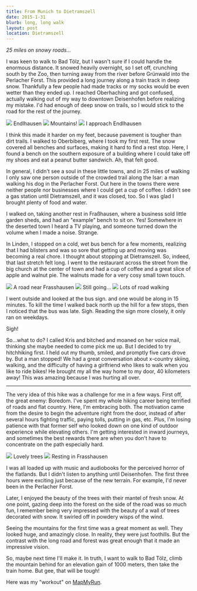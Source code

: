 ```yaml
---
title: From Munich to Dietramszell
date: 2015-1-31
blurb: long, long walk
layout: post
location: Dietramszell
---
```


_25 miles on snowy roads..._

I was keen to walk to Bad Tölz, but I wasn't sure if I could handle the enormous distance.
It snowed heavily overnight, so I set off, crunching south by the Zoo, then turning
away from the river before Grünwald into the Perlacher Forst. This provided a long
journey along a train track in deep snow. Thankfully a few people had made tracks
or my socks would be even wetter than they ended up. I reached Oberhaching and
got confused, actually walking out of my way to downtown Deisenhofen before
realizing my mistake. I'd had enough of deep snow on trails, so I would stick to
the road for the rest of the journey.

<a href='https://www.flickr.com/photos/55338612@N00/16386769036'>
<img src='https://farm8.static.flickr.com/7405/16386769036_295c51c8df_b.jpg'></a>
Endlhausen



<a href='https://www.flickr.com/photos/55338612@N00/16226829567'>
<img src='https://farm9.static.flickr.com/8673/16226829567_a268a21007_b.jpg'></a>
Mountains!



<a href='https://www.flickr.com/photos/55338612@N00/16225090088'>
<img src='https://farm9.static.flickr.com/8650/16225090088_355a54b78e_b.jpg'></a>
I approach Endlhausen



I think this made it harder on my feet, because pavement is tougher than dirt trails.
I walked to Oberbiberg, where I took my first rest. The snow covered all benches and
surfaces, making it hard to find a rest stop. Here, I found a bench on the southern
exposure of a building where I could take off my shoes and eat a peanut butter
sandwich. Ah, that felt good.

In general, I didn't see a soul in these little towns, and in 25 miles of walking I
only saw one person outside of the crowded trail along the Isar: a man walking his
dog in the Perlacher Forst. Out here in the towns there were neither people nor
businesses where I could get a cup of coffee. I didn't see a gas station until
Dietramszell, and it was closed, too. So I was glad I brought plenty of food and
water.

I walked on, taking another rest in Fraßhausen, where a business sold little garden
sheds, and had an "example" bench to sit on. Yes! Somewhere in the deserted town
I heard a TV playing, and someone turned down the volume when I made a noise.
Strange.

In Linden, I stopped on a cold, wet bus bench for a few moments, realizing that I
had blisters and was so sore that getting up and moving was becoming a real chore.
I thought about stopping at Dietramszell. So, indeed, that last stretch felt long.
I went to the restaurant across the street from the big church at the center of
town and had a cup of coffee and a great slice of apple and walnut pie. The walnuts
made for a very cosy small town touch.

<a href='https://www.flickr.com/photos/55338612@N00/16410977511'>
<img src='https://farm9.static.flickr.com/8675/16410977511_519e176915_b.jpg'></a>
A road near Frasshausen



<a href='https://www.flickr.com/photos/55338612@N00/16226830737'>
<img src='https://farm8.static.flickr.com/7444/16226830737_545fc35a95_b.jpg'></a>
Still going...



<a href='https://www.flickr.com/photos/55338612@N00/16412746365'>
<img src='https://farm8.static.flickr.com/7383/16412746365_6a559ac57c_b.jpg'></a>
Lots of road walking



I went outside and looked at the bus sign. and one would be along in 15
minutes. To kill the time I walked back north up the hill for a few stops, then
I noticed that the bus was late. Sigh. Reading the sign more closely, it only
ran on weekdays.

Sigh!

So...what to do? I called Kris and bitched and moaned on her voice mail,
thinking she maybe needed to come pick me up. But I decided to try hitchhiking
first. I held out my thumb, smiled, and promptly five cars drove by. But a man
stopped! We had a great conversation about x-country skiing, walking, and the
difficulty of having a girlfriend who likes to walk when you like to ride bikes!
He brought my all the way home to my door, 40 kilometers away! This was amazing
because I was hurting all over.

---

The very idea of this hike was a challenge for me in a few ways. First off, the
great enemy: Boredom. I've spent my whole hiking career being terrified of roads
and flat country. Here, I'm embracing both. The motivation came from the desire
to begin the adventure right from the door, instead of after several hours
fighting traffic, paying tolls, putting in gas, etc. Plus, I'm losing patience
with that former self who looked down on one kind of outdoor experience while
elevating others. I'm getting interested in inward journeys, and sometimes the
best rewards there are when you don't have to concentrate on the path especially
hard. 

<a href='https://www.flickr.com/photos/55338612@N00/16386772896'>
<img src='https://farm8.static.flickr.com/7340/16386772896_261b6be0b7_b.jpg'></a>
Lovely trees



<a href='https://www.flickr.com/photos/55338612@N00/16386774556'>
<img src='https://farm9.static.flickr.com/8657/16386774556_d868a4c82c_b.jpg'></a>
Resting in Frasshausen



I was all loaded up with music and audiobooks for the perceived horror of the
flatlands. But I didn't listen to anything until Deisenhofen. The first three
hours were exciting just because of the new terrain. For example, I'd never been
in the Perlacher Forst.

Later, I enjoyed the beauty of the trees with their mantel of fresh snow. At one
point, gazing deep into the forest on the side of the road was so much fun, I
remember being very impressed with the beauty of a wall of trees decorated with
snow. It swirled off in powdery wisps of the wind.

Seeing the mountains for the first time was a great moment as well. They looked
huge, and amazingly close. In reality, they were just foothills. But the
contrast with the long road and forest was great enough that it made an
impressive vision. 

So, maybe next time I'll make it. In truth, I want to walk to Bad Tölz, climb
the mountain behind for an elevation gain of 1000 meters, then take the train
home. But gee, that will be tough!

Here was my "workout" on <a href="http://www.mapmyrun.com/workout/861266759">MapMyRun</a>.

